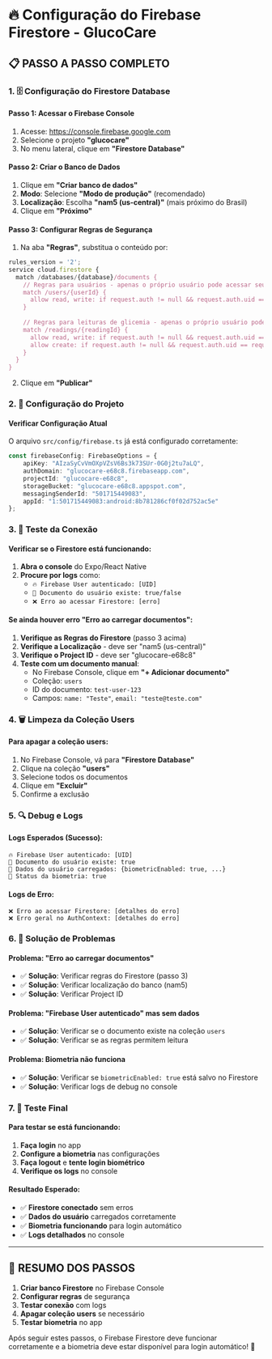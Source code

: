 # 🔥 Configuração do Firebase Firestore - GlucoCare

## 📋 **PASSO A PASSO COMPLETO**

### **1. 🗄️ Configuração do Firestore Database**

#### **Passo 1: Acessar o Firebase Console**
1. Acesse: https://console.firebase.google.com
2. Selecione o projeto **"glucocare"**
3. No menu lateral, clique em **"Firestore Database"**

#### **Passo 2: Criar o Banco de Dados**
1. Clique em **"Criar banco de dados"**
2. **Modo**: Selecione **"Modo de produção"** (recomendado)
3. **Localização**: Escolha **"nam5 (us-central)"** (mais próximo do Brasil)
4. Clique em **"Próximo"**

#### **Passo 3: Configurar Regras de Segurança**
1. Na aba **"Regras"**, substitua o conteúdo por:

```javascript
rules_version = '2';
service cloud.firestore {
  match /databases/{database}/documents {
    // Regras para usuários - apenas o próprio usuário pode acessar seus dados
    match /users/{userId} {
      allow read, write: if request.auth != null && request.auth.uid == userId;
    }
    
    // Regras para leituras de glicemia - apenas o próprio usuário pode acessar
    match /readings/{readingId} {
      allow read, write: if request.auth != null && request.auth.uid == resource.data.userId;
      allow create: if request.auth != null && request.auth.uid == request.resource.data.userId;
    }
  }
}
```

2. Clique em **"Publicar"**

### **2. 🔧 Configuração do Projeto**

#### **Verificar Configuração Atual**
O arquivo `src/config/firebase.ts` já está configurado corretamente:

```typescript
const firebaseConfig: FirebaseOptions = {
    apiKey: "AIzaSyCvVmOXpVZsV6Bs3k73SUr-0G0j2tu7aLQ", 
    authDomain: "glucocare-e68c8.firebaseapp.com", 
    projectId: "glucocare-e68c8",
    storageBucket: "glucocare-e68c8.appspot.com", 
    messagingSenderId: "501715449083", 
    appId: "1:501715449083:android:8b781286cf0f02d752ac5e" 
};
```

### **3. 🧪 Teste da Conexão**

#### **Verificar se o Firestore está funcionando:**
1. **Abra o console** do Expo/React Native
2. **Procure por logs** como:
   - `🔥 Firebase User autenticado: [UID]`
   - `📄 Documento do usuário existe: true/false`
   - `❌ Erro ao acessar Firestore: [erro]`

#### **Se ainda houver erro "Erro ao carregar documentos":**

1. **Verifique as Regras do Firestore** (passo 3 acima)
2. **Verifique a Localização** - deve ser "nam5 (us-central)"
3. **Verifique o Project ID** - deve ser "glucocare-e68c8"
4. **Teste com um documento manual**:
   - No Firebase Console, clique em **"+ Adicionar documento"**
   - Coleção: `users`
   - ID do documento: `test-user-123`
   - Campos: `name: "Teste"`, `email: "teste@teste.com"`

### **4. 🗑️ Limpeza da Coleção Users**

#### **Para apagar a coleção users:**
1. No Firebase Console, vá para **"Firestore Database"**
2. Clique na coleção **"users"**
3. Selecione todos os documentos
4. Clique em **"Excluir"**
5. Confirme a exclusão

### **5. 🔍 Debug e Logs**

#### **Logs Esperados (Sucesso):**
```
🔥 Firebase User autenticado: [UID]
📄 Documento do usuário existe: true
👤 Dados do usuário carregados: {biometricEnabled: true, ...}
🔐 Status da biometria: true
```

#### **Logs de Erro:**
```
❌ Erro ao acessar Firestore: [detalhes do erro]
❌ Erro geral no AuthContext: [detalhes do erro]
```

### **6. 🚨 Solução de Problemas**

#### **Problema: "Erro ao carregar documentos"**
- ✅ **Solução**: Verificar regras do Firestore (passo 3)
- ✅ **Solução**: Verificar localização do banco (nam5)
- ✅ **Solução**: Verificar Project ID

#### **Problema: "Firebase User autenticado" mas sem dados**
- ✅ **Solução**: Verificar se o documento existe na coleção `users`
- ✅ **Solução**: Verificar se as regras permitem leitura

#### **Problema: Biometria não funciona**
- ✅ **Solução**: Verificar se `biometricEnabled: true` está salvo no Firestore
- ✅ **Solução**: Verificar logs de debug no console

### **7. 📱 Teste Final**

#### **Para testar se está funcionando:**
1. **Faça login** no app
2. **Configure a biometria** nas configurações
3. **Faça logout** e **tente login biométrico**
4. **Verifique os logs** no console

#### **Resultado Esperado:**
- ✅ **Firestore conectado** sem erros
- ✅ **Dados do usuário** carregados corretamente
- ✅ **Biometria funcionando** para login automático
- ✅ **Logs detalhados** no console

---

## 🎯 **RESUMO DOS PASSOS**

1. **Criar banco Firestore** no Firebase Console
2. **Configurar regras** de segurança
3. **Testar conexão** com logs
4. **Apagar coleção users** se necessário
5. **Testar biometria** no app

Após seguir estes passos, o Firebase Firestore deve funcionar corretamente e a biometria deve estar disponível para login automático! 🎉








